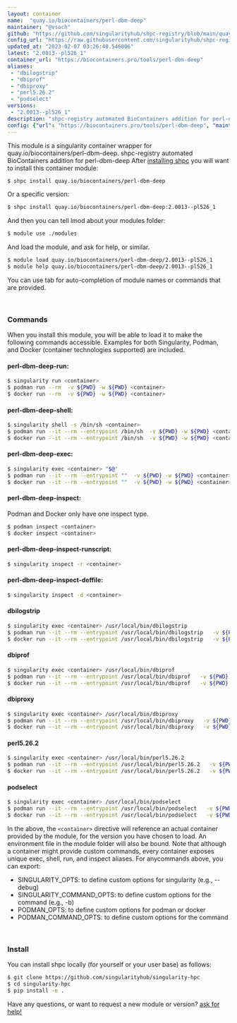 ```yaml
---
layout: container
name:  "quay.io/biocontainers/perl-dbm-deep"
maintainer: "@vsoch"
github: "https://github.com/singularityhub/shpc-registry/blob/main/quay.io/biocontainers/perl-dbm-deep/container.yaml"
config_url: "https://raw.githubusercontent.com/singularityhub/shpc-registry/main/quay.io/biocontainers/perl-dbm-deep/container.yaml"
updated_at: "2023-02-07 03:26:40.546006"
latest: "2.0013--pl526_1"
container_url: "https://biocontainers.pro/tools/perl-dbm-deep"
aliases:
 - "dbilogstrip"
 - "dbiprof"
 - "dbiproxy"
 - "perl5.26.2"
 - "podselect"
versions:
 - "2.0013--pl526_1"
description: "shpc-registry automated BioContainers addition for perl-dbm-deep"
config: {"url": "https://biocontainers.pro/tools/perl-dbm-deep", "maintainer": "@vsoch", "description": "shpc-registry automated BioContainers addition for perl-dbm-deep", "latest": {"2.0013--pl526_1": "sha256:ca50b734b0a20a7f9e2aab560f73066343aebdcbe91b2580b5ec1284f9df6787"}, "tags": {"2.0013--pl526_1": "sha256:ca50b734b0a20a7f9e2aab560f73066343aebdcbe91b2580b5ec1284f9df6787"}, "docker": "quay.io/biocontainers/perl-dbm-deep", "aliases": {"dbilogstrip": "/usr/local/bin/dbilogstrip", "dbiprof": "/usr/local/bin/dbiprof", "dbiproxy": "/usr/local/bin/dbiproxy", "perl5.26.2": "/usr/local/bin/perl5.26.2", "podselect": "/usr/local/bin/podselect"}}
---
```


This module is a singularity container wrapper for quay.io/biocontainers/perl-dbm-deep.
shpc-registry automated BioContainers addition for perl-dbm-deep
After [installing shpc](#install) you will want to install this container module:


```bash
$ shpc install quay.io/biocontainers/perl-dbm-deep
```

Or a specific version:

```bash
$ shpc install quay.io/biocontainers/perl-dbm-deep:2.0013--pl526_1
```

And then you can tell lmod about your modules folder:

```bash
$ module use ./modules
```

And load the module, and ask for help, or similar.

```bash
$ module load quay.io/biocontainers/perl-dbm-deep/2.0013--pl526_1
$ module help quay.io/biocontainers/perl-dbm-deep/2.0013--pl526_1
```

You can use tab for auto-completion of module names or commands that are provided.

<br>

### Commands

When you install this module, you will be able to load it to make the following commands accessible.
Examples for both Singularity, Podman, and Docker (container technologies supported) are included.

#### perl-dbm-deep-run:

```bash
$ singularity run <container>
$ podman run --rm  -v ${PWD} -w ${PWD} <container>
$ docker run --rm  -v ${PWD} -w ${PWD} <container>
```

#### perl-dbm-deep-shell:

```bash
$ singularity shell -s /bin/sh <container>
$ podman run --it --rm --entrypoint /bin/sh  -v ${PWD} -w ${PWD} <container>
$ docker run --it --rm --entrypoint /bin/sh  -v ${PWD} -w ${PWD} <container>
```

#### perl-dbm-deep-exec:

```bash
$ singularity exec <container> "$@"
$ podman run --it --rm --entrypoint ""  -v ${PWD} -w ${PWD} <container> "$@"
$ docker run --it --rm --entrypoint ""  -v ${PWD} -w ${PWD} <container> "$@"
```

#### perl-dbm-deep-inspect:

Podman and Docker only have one inspect type.

```bash
$ podman inspect <container>
$ docker inspect <container>
```

#### perl-dbm-deep-inspect-runscript:

```bash
$ singularity inspect -r <container>
```

#### perl-dbm-deep-inspect-deffile:

```bash
$ singularity inspect -d <container>
```


#### dbilogstrip

```bash
$ singularity exec <container> /usr/local/bin/dbilogstrip
$ podman run --it --rm --entrypoint /usr/local/bin/dbilogstrip   -v ${PWD} -w ${PWD} <container> -c " $@"
$ docker run --it --rm --entrypoint /usr/local/bin/dbilogstrip   -v ${PWD} -w ${PWD} <container> -c " $@"
```


#### dbiprof

```bash
$ singularity exec <container> /usr/local/bin/dbiprof
$ podman run --it --rm --entrypoint /usr/local/bin/dbiprof   -v ${PWD} -w ${PWD} <container> -c " $@"
$ docker run --it --rm --entrypoint /usr/local/bin/dbiprof   -v ${PWD} -w ${PWD} <container> -c " $@"
```


#### dbiproxy

```bash
$ singularity exec <container> /usr/local/bin/dbiproxy
$ podman run --it --rm --entrypoint /usr/local/bin/dbiproxy   -v ${PWD} -w ${PWD} <container> -c " $@"
$ docker run --it --rm --entrypoint /usr/local/bin/dbiproxy   -v ${PWD} -w ${PWD} <container> -c " $@"
```


#### perl5.26.2

```bash
$ singularity exec <container> /usr/local/bin/perl5.26.2
$ podman run --it --rm --entrypoint /usr/local/bin/perl5.26.2   -v ${PWD} -w ${PWD} <container> -c " $@"
$ docker run --it --rm --entrypoint /usr/local/bin/perl5.26.2   -v ${PWD} -w ${PWD} <container> -c " $@"
```


#### podselect

```bash
$ singularity exec <container> /usr/local/bin/podselect
$ podman run --it --rm --entrypoint /usr/local/bin/podselect   -v ${PWD} -w ${PWD} <container> -c " $@"
$ docker run --it --rm --entrypoint /usr/local/bin/podselect   -v ${PWD} -w ${PWD} <container> -c " $@"
```



In the above, the `<container>` directive will reference an actual container provided
by the module, for the version you have chosen to load. An environment file in the
module folder will also be bound. Note that although a container
might provide custom commands, every container exposes unique exec, shell, run, and
inspect aliases. For anycommands above, you can export:

 - SINGULARITY_OPTS: to define custom options for singularity (e.g., --debug)
 - SINGULARITY_COMMAND_OPTS: to define custom options for the command (e.g., -b)
 - PODMAN_OPTS: to define custom options for podman or docker
 - PODMAN_COMMAND_OPTS: to define custom options for the command

<br>

### Install

You can install shpc locally (for yourself or your user base) as follows:

```bash
$ git clone https://github.com/singularityhub/singularity-hpc
$ cd singularity-hpc
$ pip install -e .
```

Have any questions, or want to request a new module or version? [ask for help!](https://github.com/singularityhub/singularity-hpc/issues)
